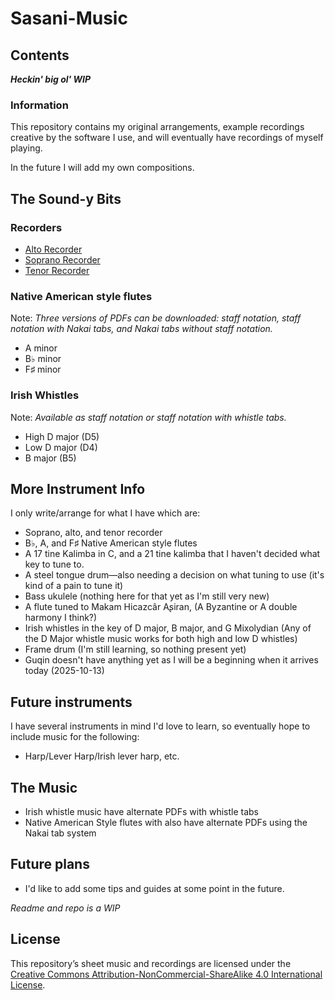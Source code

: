 # Sasani-Music
## Contents


***Heckin' big ol' WIP***

### Information
This repository contains my original arrangements, example recordings creative by the software I use, and will eventually have recordings of myself playing.

In the future I will add my own compositions.

## The Sound-y Bits
### Recorders
* [Alto Recorder](alto.md)
* [Soprano Recorder](soprano.md)
* [Tenor Recorder](tenor.md)

### Native American style flutes
Note: 
*Three versions of PDFs can be downloaded: staff notation, staff notation with Nakai tabs, and Nakai tabs without staff notation.*
* A minor
* B♭ minor
* F♯ minor

### Irish Whistles
Note:
*Available as staff notation or staff notation with whistle tabs.*
* High D major (D5)
* Low D major (D4)
* B major (B5)

## More Instrument Info
I only write/arrange for what I have which are:
* Soprano, alto, and tenor recorder
* B♭, A, and F♯ Native American style flutes
* A 17 tine Kalimba in C, and a 21 tine kalimba that I haven't decided what key to tune to.
* A steel tongue drum—also needing a decision on what tuning to use (it's kind of a pain to tune it)
* Bass ukulele (nothing here for that yet as I'm still very new)
* A flute tuned to Makam Hicazcâr Aʂiran, (A Byzantine or A double harmony I think?)
* Irish whistles in the key of D major, B major, and G Mixolydian (Any of the D Major whistle music works for both high and low D whistles)
* Frame drum (I'm still learning, so nothing present yet)
* Guqin doesn't have anything yet as I will be a beginning when it arrives today (2025-10-13)

## Future instruments
I have several instruments in mind I'd love to learn, so eventually hope to include music for the following:
* Harp/Lever Harp/Irish lever harp, etc.

## The Music
* Irish whistle music have alternate PDFs with whistle tabs
* Native American Style flutes with also have alternate PDFs using the Nakai tab system

## Future plans
* I'd like to add some tips and guides at some point in the future.

*Readme and repo is a WIP*

## License
This repository’s sheet music and recordings are licensed under the  
[Creative Commons Attribution-NonCommercial-ShareAlike 4.0 International License](https://creativecommons.org/licenses/by-nc-sa/4.0/).